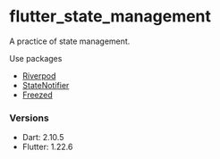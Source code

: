 # flutter_state_management

A practice of state management.

Use packages

- [Riverpod](https://riverpod.dev/)
- [StateNotifier](https://pub.dev/packages/state_notifier)
- [Freezed](https://pub.dev/packages/freezed)

### Versions

- Dart: 2.10.5
- Flutter: 1.22.6
